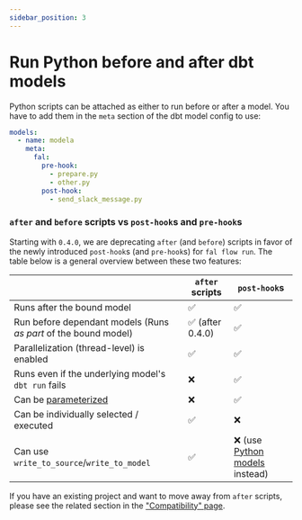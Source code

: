 ```yaml
---
sidebar_position: 3
---
```


# Run Python before and after dbt models

Python scripts can be attached as either to run before or after a model. You have to add them in the `meta` section of the dbt model config to use:

```yaml
models:
  - name: modela
    meta:
      fal:
        pre-hook:
          - prepare.py
          - other.py
        post-hook:
          - send_slack_message.py
```

### `after` and `before` scripts vs `post-hook`s and `pre-hook`s

Starting with `0.4.0`, we are deprecating `after` (and `before`) scripts in favor of the newly
introduced `post-hook`s (and `pre-hook`s) for `fal flow run`. The table below is a general
overview between these two features:

|                                                                 | `after` scripts  | `post-hook`s                                                  |
| --------------------------------------------------------------- | ---------------- | ------------------------------------------------------------- |
| Runs after the bound model                                      | ✅               | ✅                                                            |
| Run before dependant models (Runs _as part_ of the bound model) | ✅ (after 0.4.0) | ✅                                                            |
| Parallelization (thread-level) is enabled                       | ✅               | ✅                                                            |
| Runs even if the underlying model's `dbt run` fails             | ❌               | ✅                                                            |
| Can be [parameterized](./structured-hooks.md)                   | ❌               | ✅                                                            |
| Can be individually selected / executed                         | ✅               | ❌                                                            |
| Can use `write_to_source`/`write_to_model`                      | ✅               | ❌ (use [Python models](/fal/python-models/overview) instead) |

If you have an existing project and want to move away from `after` scripts, please see the related section in the ["Compatibility" page](../compatibility.md).
